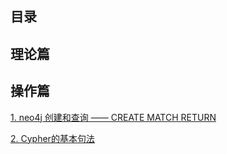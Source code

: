 ## 目录

## 理论篇

## 操作篇

[1. neo4j 创建和查询 —— CREATE MATCH RETURN](https://github.com/yueyuanyang/knowledge/blob/master/neo4j/operator/part1.md)

[2. Cypher的基本句法](https://github.com/yueyuanyang/knowledge/blob/master/neo4j/operator/part2.md)

